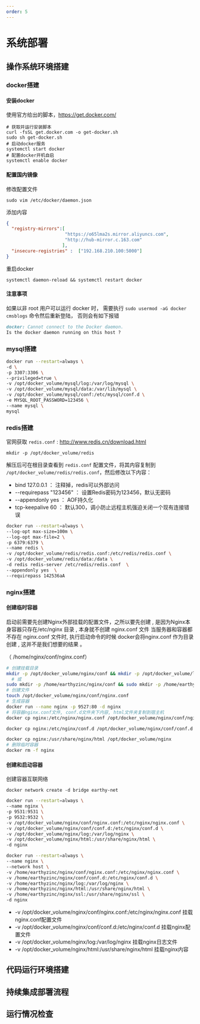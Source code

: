 ```yaml
---
order: 5
---
```


# 系统部署
## 操作系统环境搭建
### docker搭建

#### 安装docker

使用官方给出的脚本，https://get.docker.com/

```shell
# 获取并运行安装脚本
curl -fsSL get.docker.com -o get-docker.sh
sudo sh get-docker.sh
# 启动docker服务
systemctl start docker
# 配置docker开机自启
systemctl enable docker
```

#### 配置国内镜像

修改配置文件

```shell
sudo vim /etc/docker/daemon.json
```

添加内容

```json
{
  "registry-mirrors":[
                      "https://o65lma2s.mirror.aliyuncs.com",
                      "http://hub-mirror.c.163.com"
                     ],
  "insecure-registries" :  ["192.168.210.100:5000"]
}
```

重启docker

```shell
systemctl daemon-reload && systemctl restart docker
```

#### 注意事项

如果以非 root 用户可以运行 docker 时，
需要执行 `sudo usermod -aG docker cmsblogs` 命令然后重新登陆，
否则会有如下报错

```md
docker: Cannot connect to the Docker daemon. 
Is the docker daemon running on this host ?
```

### mysql搭建

```bash
docker run --restart=always \
-d \
-p 3307:3306 \
--privileged=true \
-v /opt/docker_volume/mysql/log:/var/log/mysql \
-v /opt/docker_volume/mysql/data:/var/lib/mysql \
-v /opt/docker_volume/mysql/conf:/etc/mysql/conf.d \
-e MYSQL_ROOT_PASSWORD=123456 \
--name mysql \
mysql
```

### redis搭建

官网获取 `redis.conf` : http://www.redis.cn/download.html

```shell
mkdir -p /opt/docker_volume/redis
```



解压后可在根目录查看到 `redis.conf` 配置文件，将其内容复制到 `/opt/docker_volume/redis/redis.conf`，然后修改以下内容：

- bind 127.0.0.1 ： 注释掉，redis可以外部访问
- --requirepass "123456" ： 设置Redis密码为123456，默认无密码
- --appendonly yes ： AOF持久化
- tcp-keepalive 60 ： 默认300，调小防止远程主机强迫关闭一个现有连接错误

```bash
docker run --restart=always \
--log-opt max-size=100m \
--log-opt max-file=2 \
-p 6379:6379 \
--name redis \
-v /opt/docker_volume/redis/redis.conf:/etc/redis/redis.conf \
-v /opt/docker_volume/redis/data:/data \
-d redis redis-server /etc/redis/redis.conf  \
--appendonly yes  \
--requirepass 142536aA
```

### nginx搭建

#### 创建临时容器

启动前需要先创建Nginx外部挂载的配置文件，之所以要先创建 , 是因为Nginx本身容器只存在/etc/nginx 目录 , 本身就不创建 nginx.conf 文件
当服务器和容器都不存在 nginx.conf 文件时, 执行启动命令的时候 docker会将nginx.conf 作为目录创建 , 这并不是我们想要的结果 。

（ /home/nginx/conf/nginx.conf）

```bash
# 创建挂载目录
mkdir -p /opt/docker_volume/nginx/conf && mkdir -p /opt/docker_volume/log && mkdir -p /opt/docker_volume/nginx/html
  # 或
sudo mkdir -p /home/earthyzinc/nginx/conf && sudo mkdir -p /home/earthyzinc/nginx/log && sudo mkdir -p /home/earthyzinc/nginx/html
# 创建文件
touch /opt/docker_volume/nginx/conf/nginx.conf
# 生成容器
docker run --name nginx -p 9527:80 -d nginx
# 将容器nginx.conf文件, conf.d文件夹下内容, html文件夹复制到宿主机
docker cp nginx:/etc/nginx/nginx.conf /opt/docker_volume/nginx/conf/nginx.conf

docker cp nginx:/etc/nginx/conf.d /opt/docker_volume/nginx/conf/conf.d

docker cp nginx:/usr/share/nginx/html /opt/docker_volume/nginx
# 删除临时容器
docker rm -f nginx
```

#### 创建和启动容器
创建容器互联网络
```shell
docker network create -d bridge earthy-net
```

```bash
docker run --restart=always \
--name nginx \
-p 9531:9531 \
-p 9532:9532 \
-v /opt/docker_volume/nginx/conf/nginx.conf:/etc/nginx/nginx.conf \
-v /opt/docker_volume/nginx/conf/conf.d:/etc/nginx/conf.d \
-v /opt/docker_volume/nginx/log:/var/log/nginx \
-v /opt/docker_volume/nginx/html:/usr/share/nginx/html \
-d nginx

docker run --restart=always \
--name nginx \
--network host \
-v /home/earthyzinc/nginx/conf/nginx.conf:/etc/nginx/nginx.conf \
-v /home/earthyzinc/nginx/conf/conf.d:/etc/nginx/conf.d \
-v /home/earthyzinc/nginx/log:/var/log/nginx \
-v /home/earthyzinc/nginx/html:/usr/share/nginx/html \
-v /home/earthyzinc/nginx/ssl:/usr/share/nginx/ssl \
-d nginx
```

* -v /opt/docker_volume/nginx/conf/nginx.conf:/etc/nginx/nginx.conf	挂载nginx.conf配置文件
* -v /opt/docker_volume/nginx/conf/conf.d:/etc/nginx/conf.d	挂载nginx配置文件
* -v /opt/docker_volume/nginx/log:/var/log/nginx	挂载nginx日志文件
* -v /opt/docker_volume/nginx/html:/usr/share/nginx/html	挂载nginx内容

## 代码运行环境搭建

## 持续集成部署流程

## 运行情况检查

